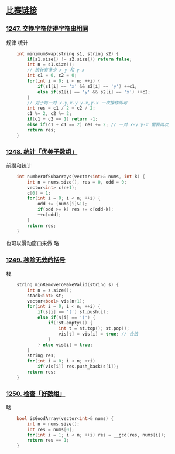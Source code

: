 ## [比赛链接](https://leetcode.cn/contest/weekly-contest-161/)


### [1247. 交换字符使得字符串相同](https://leetcode.cn/problems/minimum-swaps-to-make-strings-equal/)

规律 统计

```c++
    int minimumSwap(string s1, string s2) {
        if(s1.size() != s2.size()) return false;
        int n = s1.size();
        // 统计有多少 x-y 和 y-x
        int c1 = 0, c2 = 0;
        for(int i = 0; i < n; ++i) {
            if(s1[i] == 'x' && s2[i] == 'y') ++c1;
            else if(s1[i] == 'y' && s2[i] == 'x') ++c2;
        }
        // 对于每一对 x-y,x-y y-x,y-x 一次操作即可
        int res = c1 / 2 + c2 / 2;
        c1 %= 2, c2 %= 2;
        if(c1 + c2 == 1) return -1;
        else if(c1 + c1 == 2) res += 2; // 一对 x-y y-x 需要两次
        return res;
    }
```


### [1248. 统计「优美子数组」](https://leetcode.cn/problems/count-number-of-nice-subarrays/)

前缀和统计

```c++
    int numberOfSubarrays(vector<int>& nums, int k) {
        int n = nums.size(), res = 0, odd = 0;
        vector<int> c(n+1);
        c[0] = 1;
        for(int i = 0; i < n; ++i) {
            odd += (nums[i]&1);
            if(odd >= k) res += c[odd-k];
            ++c[odd];
        }
        return res;
    }
```

也可以滑动窗口来做 略

### [1249. 移除无效的括号](https://leetcode.cn/problems/minimum-remove-to-make-valid-parentheses/)

栈

```c++
    string minRemoveToMakeValid(string s) {
        int n = s.size();
        stack<int> st;
        vector<bool> vis(n+1);
        for(int i = 0; i < n; ++i) {
            if(s[i] == '(') st.push(i);
            else if(s[i] == ')') {
                if(!st.empty()) {
                    int t = st.top(); st.pop();
                    vis[t] = vis[i] = true; // 合法
                }
            } else vis[i] = true;
        }
        string res;
        for(int i = 0; i < n; ++i)
            if(vis[i]) res.push_back(s[i]);
        return res;
    }
```

### [1250. 检查「好数组」](https://leetcode.cn/problems/check-if-it-is-a-good-array/)

略

```c++
    bool isGoodArray(vector<int>& nums) {
        int n = nums.size();
        int res = nums[0];
        for(int i = 1; i < n; ++i) res = __gcd(res, nums[i]);
        return res == 1;
    }
```
